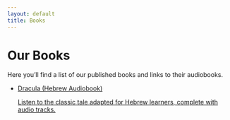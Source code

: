 ```yaml
---
layout: default
title: Books
---
```


<div class="max-w-3xl mx-auto px-4 py-12">
  <h1 class="text-4xl md:text-5xl font-bold text-indigo-600 mb-6">Our Books</h1>

  <p class="text-lg text-gray-700 mb-8">
    Here you’ll find a list of our published books and links to their audiobooks.
  </p>

  <ul class="space-y-4">
    <li>
      <a href="/audiobooks/dracula.html" class="block p-4 rounded-lg border border-gray-200 shadow-sm hover:shadow-md hover:bg-indigo-50 transition">
        <span class="text-xl font-semibold text-indigo-700">Dracula (Hebrew Audiobook)</span>
        <p class="text-gray-600">Listen to the classic tale adapted for Hebrew learners, complete with audio tracks.</p>
      </a>
    </li>
    <!-- You can add more books here in the same format -->
  </ul>
</div>
